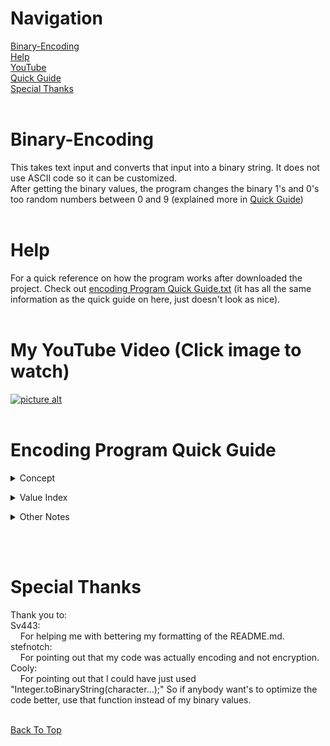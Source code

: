 # Navigation
[Binary-Encoding](#binary-encoding)
<br>
[Help](#help)
<br>
[YouTube](#my-youtube-video-click-image-to-watch)
<br>
[Quick Guide](#encoding-program-quick-guide)
<br>
[Special Thanks](#special-thanks)
<br>
<br>

# Binary-Encoding
This takes text input and converts that input into a binary string. It does not use ASCII code so it can be customized.
<br>
After getting the binary values, the program changes the binary 1's and 0's too random numbers between 0 and 9 (explained more in [Quick Guide](https://github.com/Jett50two/Binary-Encoding/blob/master/README.md#encoding-program-quick-guide)) 
<br>
<br>

# Help
For a quick reference on how the program works after downloaded the project. Check out [encoding Program Quick Guide.txt](https://github.com/Jett50two/Binary-Encoding/blob/master/src/Encoding%20Program%20Quick%20Guide.txt) (it has all the same information as the quick guide on here, just doesn't look as nice).
</br>
</br>

# My YouTube Video (Click image to watch)
[![picture alt](https://i.ytimg.com/vi/_sJW3sZ8vyM/hqdefault.jpg?sqp=-oaymwEZCNACELwBSFXyq4qpAwsIARUAAIhCGAFwAQ==&rs=AOn4CLAlRmguYshA5vZJXE2eEXzqhWVKvw)](https://www.youtube.com/watch?v=_sJW3sZ8vyM&ab_channel=Jett50two) 
<br>
<br>

# Encoding Program Quick Guide
<details>
  <summary>Concept</summary>
  <p>Set A-z to binary strings.</p>
  <p>Then use those strings as the base of the random numbers.</p>
  <p>IF 0, number should be 0 <= x <= 4</p>
  <p>IF 1, number should be 5 <= x <= 9</p>
</details>
  </p>
<details>
  <summary>Value Index</summary>
  
   Letter | Number | Binary Value
   -------|--------|-------------
   A|10|000001
   a|11|000010 
   B|12|000011 
   b|13|000100 
   C|14|000101 
   c|15|000110 
   D|16|000111 
   D|16|000111 
   d|17|001000 
   E|18|001001 
   e|19|001010 
   F|20|001011 
   f|21|001100 
   G|22|001101 
   g|23|001110 
   H|24|001111 
   h|25|010000 
   I|26|010001 
   i|27|010010 
   J|28|010011 
   j|29|010100 
   K|30|010101 
   k|31|010110 
   L|32|010111 
   l|33|011000 
   M|34|011001 
   m|35|011010 
   N|36|011011 
   n|37|011100 
   O|38|011101 
   o|39|011110 
   P|40|011111 
   p|41|100000 
   Q|42|100001 
   q|43|100010 
   R|44|100011 
   r|45|100100 
   S|46|100101 
   s|47|100110 
   T|48|100111 
   t|49|101000 
   U|50|101001 
   u|51|101010 
   V|52|101011 
   v|53|101100 
   W|54|101101 
   w|55|101110 
   X|56|101111 
   x|57|110000 
   Y|58|110001 
   y|59|110010 
   Z|60|110011 
   z|61|110100 
   0|62|110101 
   1|63|110110 
   2|64|110111 
   3|65|111000 
   4|66|111001 
   5|67|111010 
   6|68|111011 
   7|69|111100 
   8|70|111101 
   9|71|111110 
   white space|72|111111 
</details>
</p>
<details>
  <summary>Other Notes</summary>
  <p>If you want to add more values to the encoder, place a 0 to all old binary statements</p>
  <p>For example,<br>*=64 Binary = 1000000<br>that would mean that<br>A=10 Binary = 0000001 instead of 000001<br>It's one more '0'. Hard to see but could cause hours of time debugging your code.</p>
</details>
</p>
<br>
<br>

# Special Thanks
Thank you to:<br>
Sv443: <br> 
&nbsp; &nbsp; For helping me with bettering my formatting of the README.md. <br>
stefnotch: <br>
&nbsp; &nbsp; For pointing out that my code was actually encoding and not encryption. <br>
Cooly: <br>
&nbsp; &nbsp; For pointing out that I could have just used "Integer.toBinaryString(character...);" So if anybody want's to optimize the code better, use that function instead of my binary values.
<br>
<br>

[Back To Top](#navigation)
